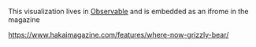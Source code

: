 This visualization lives in [Observable](https://observablehq.com/@mbrownshoes/bear-on-the-go) and is embedded as an ifrome in the magazine

https://www.hakaimagazine.com/features/where-now-grizzly-bear/
